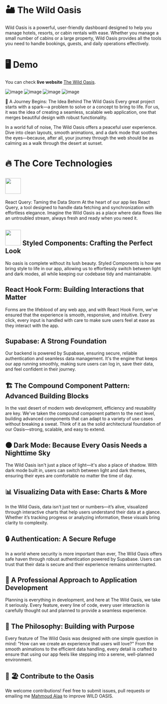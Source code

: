 # 🏜️ The Wild Oasis

Wild Oasis is a powerful, user-friendly dashboard designed to help you manage hotels, resorts, or cabin rentals with ease. Whether you manage a small number of cabins or a large property, Wild Oasis provides all the tools you need to handle bookings, guests, and daily operations effectively.

# 🖥️ Demo
You can check **live website** [The Wild Oasis](https://wild-oasis1.vercel.app/).

![image](https://github.com/user-attachments/assets/31a32b69-3e05-4d09-ac12-fede0cdb50e3)
![image](https://github.com/user-attachments/assets/d35745ba-b109-4a59-90be-cbd8f3802c35)
![image](https://github.com/user-attachments/assets/da1e7180-745b-4da3-918b-ecd0f64d3c40)
![image](https://github.com/user-attachments/assets/9ec4ead5-f80c-43e6-ab1e-bf7eadeae4d3)

🌿 A Journey Begins: The Idea Behind The Wild Oasis
Every great project starts with a spark—a problem to solve or a concept to bring to life. For us, it was the idea of creating a seamless, scalable web application, one that merges beautiful design with robust functionality.

In a world full of noise, The Wild Oasis offers a peaceful user experience. Dive into clean layouts, smooth animations, and a dark mode that soothes the eyes—because, after all, your journey through the web should be as calming as a walk through the desert at sunset.
  

# 🔥 The Core Technologies

## <img src="https://github.com/user-attachments/assets/4579643d-5b77-4e0b-b320-be205fc587da" width="50" height="50">
 React Query: Taming the Data Storm
At the heart of our app lies React Query, a tool designed to handle data fetching and synchronization with effortless elegance. Imagine the Wild Oasis as a place where data flows like an untroubled stream, always fresh and ready when you need it.

## <img src="https://github.com/user-attachments/assets/078dec5d-c427-4d18-b72c-c36b28491721" width="50" height="50"> Styled Components: Crafting the Perfect Look
No oasis is complete without its lush beauty. Styled Components is how we bring style to life in our app, allowing us to effortlessly switch between light and dark modes, all while keeping our codebase tidy and maintainable.

## React Hook Form: Building Interactions that Matter
Forms are the lifeblood of any web app, and with React Hook Form, we've ensured that the experience is smooth, responsive, and intuitive. Every click, every input is handled with care to make sure users feel at ease as they interact with the app.

## Supabase: A Strong Foundation
Our backend is powered by Supabase, ensuring secure, reliable authentication and seamless data management. It's the engine that keeps our app running smoothly, making sure users can log in, save their data, and feel confident in their journey.

## 🏗️ The Compound Component Pattern: Advanced Building Blocks
In the vast desert of modern web development, efficiency and reusability are key. We've taken the compound component pattern to the next level, building advanced components that can adapt to a variety of use cases without breaking a sweat. Think of it as the solid architectural foundation of our Oasis—strong, scalable, and easy to extend.

## 🌑 Dark Mode: Because Every Oasis Needs a Nighttime Sky
The Wild Oasis isn't just a place of light—it's also a place of shadow. With dark mode built in, users can switch between light and dark themes, ensuring their eyes are comfortable no matter the time of day.

## 📊 Visualizing Data with Ease: Charts & More
In the Wild Oasis, data isn't just text or numbers—it’s alive, visualized through interactive charts that help users understand their data at a glance. Whether it’s tracking progress or analyzing information, these visuals bring clarity to complexity.

## 🔒 Authentication: A Secure Refuge
In a world where security is more important than ever, The Wild Oasis offers safe haven through robust authentication powered by Supabase. Users can trust that their data is secure and their experience remains uninterrupted.

## 🎨 A Professional Approach to Application Development
Planning is everything in development, and here at The Wild Oasis, we take it seriously. Every feature, every line of code, every user interaction is carefully thought out and planned to provide a seamless experience.

## 🧠 The Philosophy: Building with Purpose
Every feature of The Wild Oasis was designed with one simple question in mind: "How can we create an experience that users will love?" From the smooth animations to the efficient data handling, every detail is crafted to ensure that using our app feels like stepping into a serene, well-planned environment.



## 🤝 🏖️ Contribute to the Oasis
We welcome contributions! Feel free to submit issues, pull requests or emailing me [Mahmoud Alaa](mailto:mahmoud.alaa.dev1@gmail.com?subject=[GitHub]%20Wild%20Oasis) to improve WILD OASIS.








